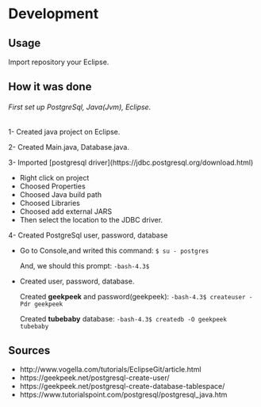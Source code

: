 # Development

## Usage ##
Import repository your Eclipse.

## How it was done ##
<h6>First set up PostgreSql, Java(Jvm), Eclipse.</h6>
<p>1- Created java project on Eclipse.<p> 
<p>2- Created Main.java, Database.java.</p>
3- Imported [postgresql driver](https://jdbc.postgresql.org/download.html)
<ul>
  <li>Right click on project</li>
  <li>Choosed Properties</li>
  <li>Choosed Java build path</li>
  <li>Choosed Libraries</li>
  <li>Choosed add external JARS</li>
  <li>Then select the location to the JDBC driver.</li>
</ul>
<p>4- Created PostgreSql user, password, database</p>
<ul>
  <li>
    <p>Go to Console,and writed this command:
    <code>$ su - postgres</code></p>
    <p>And, we should this prompt:
    <code>-bash-4.3$</code></p>
  </li>
  <li>
    <p>Created user, password, database.</p>
    <p>Created <b>geekpeek</b> and password(geekpeek):
    <code>-bash-4.3$ createuser -Pdr geekpeek</code></p>
    <p>Created <b>tubebaby</b> database: 
    <code>-bash-4.3$ createdb -O geekpeek tubebaby</code></p>
  </li>
</ul>


## Sources ##
<ul>
  <li>http://www.vogella.com/tutorials/EclipseGit/article.html</li>
  <li>https://geekpeek.net/postgresql-create-user/</li>
  <li>https://geekpeek.net/postgresql-create-database-tablespace/</li>
  <li>https://www.tutorialspoint.com/postgresql/postgresql_java.htm</li>
</ul>

